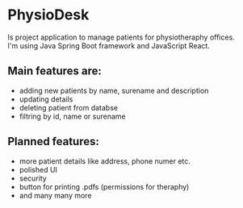 # PhysioDesk

Is project application to manage patients for physiotheraphy offices.<br>
I'm using Java Spring Boot framework and JavaScript React.
<br>

## Main features are:<br>

<ul>
<li>adding new patients by name, surename and description</li>
<li>updating details</li>
<li>deleting patient from databse</li>
<li>filtring by id, name or surename</li>
 </ul>
 
 ## Planned features:
 <ul>
 <li>more patient details like address, phone numer etc.</li>
 <li>polished UI</li>
 <li>security</li>
 <li>button for printing .pdfs (permissions for theraphy)</li>
 <li>and many many more</li>
